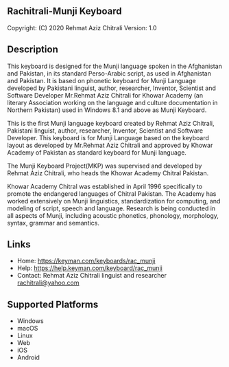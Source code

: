 Rachitrali-Munji Keyboard
-------------------------

Copyright:      (C) 2020 Rehmat Aziz Chitrali
Version:        1.0

Description
-----------

This keyboard is designed for the Munji language spoken in the Afghanistan and Pakistan, in its standard Perso-Arabic script, as used in Afghanistan and Pakistan. It is based on phonetic keyboard for Munji Language developed by Pakistani linguist, author, researcher, Inventor, Scientist and Software Developer Mr.Rehmat Aziz Chitrali for Khowar Academy (an literary Association working on the language and culture documentation in Northern Pakistan) used in Windows 8.1 and above as Munji Keyboard.

This is the first Munji language keyboard created by Rehmat Aziz Chitrali, Pakistani linguist, author, researcher, Inventor, Scientist and Software Developer. This keyboard is for Munji Language based on the keyboard layout as developed by Mr.Rehmat Aziz Chitrali and approved by Khowar Academy of Pakistan as standard keyboard for Munji language.

The Munji Keyboard Project(MKP) was supervised and developed by Rehmat Aziz Chitrali, who heads the Khowar Academy Chitral Pakistan.

Khowar Academy Chitral was established in April 1996 specifically to promote the endangered languages of Chitral Pakistan. The Academy has worked extensively on Munji linguistics, standardization for computing, and modeling of script, speech and language. Research is being conducted in all aspects of Munji, including acoustic phonetics, phonology, morphology, syntax, grammar and semantics.

Links
-----
 * Home:    https://keyman.com/keyboards/rac_munji
 * Help:    https://help.keyman.com/keyboard/rac_munji
 * Contact: Rehmat Aziz Chitrali linguist and researcher <rachitrali@yahoo.com>

Supported Platforms
-------------------
 * Windows
 * macOS
 * Linux
 * Web
 * iOS
 * Android
